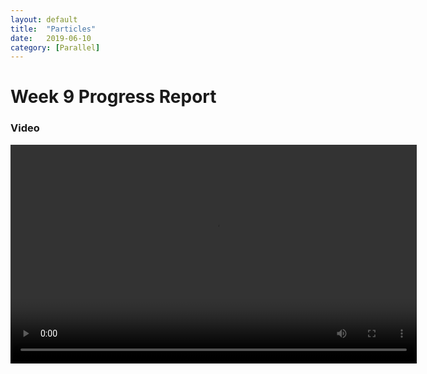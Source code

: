 ```yaml
---
layout: default
title:  "Particles"
date:   2019-06-10
category: [Parallel]
---
```


# Week 9 Progress Report

### Video

<video src="/assets/vid/particles.flv" width="650" height="350" controls></video>

